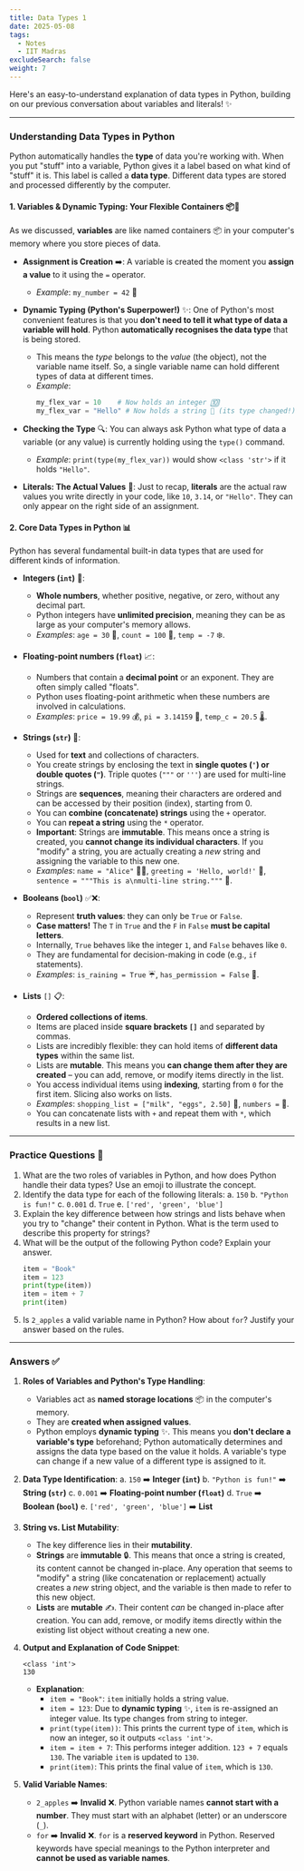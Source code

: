 ```yaml
---
title: Data Types 1
date: 2025-05-08
tags:
  - Notes 
  - IIT Madras
excludeSearch: false
weight: 7
---
```


Here's an easy-to-understand explanation of data types in Python, building on our previous conversation about variables and literals! ✨

---

### **Understanding Data Types in Python**

Python automatically handles the **type** of data you're working with. When you put "stuff" into a variable, Python gives it a label based on what kind of "stuff" it is. This label is called a **data type**. Different data types are stored and processed differently by the computer.

#### **1. Variables & Dynamic Typing: Your Flexible Containers** 📦🔄

As we discussed, **variables** are like named containers 📦 in your computer's memory where you store pieces of data.

*   **Assignment is Creation** ➡️: A variable is created the moment you **assign a value** to it using the `=` operator.
    *   *Example*: `my_number = 42` 🔢

*   **Dynamic Typing (Python's Superpower!)** ✨: One of Python's most convenient features is that you **don't need to tell it what type of data a variable will hold**. Python **automatically recognises the data type** that is being stored.
    *   This means the *type* belongs to the *value* (the object), not the variable name itself. So, a single variable name can hold different types of data at different times.
    *   *Example*:
        ```python
        my_flex_var = 10    # Now holds an integer 🔟
        my_flex_var = "Hello" # Now holds a string 👋 (its type changed!)
        ```

*   **Checking the Type** 🔍: You can always ask Python what type of data a variable (or any value) is currently holding using the `type()` command.
    *   *Example*: `print(type(my_flex_var))` would show `<class 'str'>` if it holds `"Hello"`.

*   **Literals: The Actual Values** 🧱: Just to recap, **literals** are the actual raw values you write directly in your code, like `10`, `3.14`, or `"Hello"`. They can only appear on the right side of an assignment.

#### **2. Core Data Types in Python** 📊

Python has several fundamental built-in data types that are used for different kinds of information.

*   **Integers (`int`)** 🔢:
    *   **Whole numbers**, whether positive, negative, or zero, without any decimal part.
    *   Python integers have **unlimited precision**, meaning they can be as large as your computer's memory allows.
    *   *Examples*: `age = 30` 👴, `count = 100` 💯, `temp = -7` ❄️.

*   **Floating-point numbers (`float`)** 📈:
    *   Numbers that contain a **decimal point** or an exponent. They are often simply called "floats".
    *   Python uses floating-point arithmetic when these numbers are involved in calculations.
    *   *Examples*: `price = 19.99` 💰, `pi = 3.14159` 🥧, `temp_c = 20.5` 🌡️.

*   **Strings (`str`)** 💬:
    *   Used for **text** and collections of characters.
    *   You create strings by enclosing the text in **single quotes (`'`) or double quotes (`"`)**. Triple quotes (`"""` or `'''`) are used for multi-line strings.
    *   Strings are **sequences**, meaning their characters are ordered and can be accessed by their position (index), starting from 0.
    *   You can **combine (concatenate) strings** using the `+` operator.
    *   You can **repeat a string** using the `*` operator.
    *   **Important**: Strings are **immutable**. This means once a string is created, you **cannot change its individual characters**. If you "modify" a string, you are actually creating a *new* string and assigning the variable to this new one.
    *   *Examples*: `name = "Alice"` 👩‍🦰, `greeting = 'Hello, world!'` 👋, `sentence = """This is a\nmulti-line string."""` 📝.

*   **Booleans (`bool`)** ✅❌:
    *   Represent **truth values**: they can only be `True` or `False`.
    *   **Case matters!** The `T` in `True` and the `F` in `False` **must be capital letters**.
    *   Internally, `True` behaves like the integer `1`, and `False` behaves like `0`.
    *   They are fundamental for decision-making in code (e.g., `if` statements).
    *   *Examples*: `is_raining = True` ☔, `has_permission = False` 🚫.

*   **Lists** `[]` 📋:
    *   **Ordered collections of items**.
    *   Items are placed inside **square brackets `[]`** and separated by commas.
    *   Lists are incredibly flexible: they can hold items of **different data types** within the same list.
    *   Lists are **mutable**. This means you **can change them after they are created** – you can add, remove, or modify items directly in the list.
    *   You access individual items using **indexing**, starting from `0` for the first item. Slicing also works on lists.
    *   *Examples*: `shopping_list = ["milk", "eggs", 2.50]` 🛒, `numbers =` 🔢.
    *   You can concatenate lists with `+` and repeat them with `*`, which results in a new list.

---

### **Practice Questions** 🧠

1.  What are the two roles of variables in Python, and how does Python handle their data types? Use an emoji to illustrate the concept.
2.  Identify the data type for each of the following literals:
    a. `150`
    b. `"Python is fun!"`
    c. `0.001`
    d. `True`
    e. `['red', 'green', 'blue']`
3.  Explain the key difference between how strings and lists behave when you try to "change" their content in Python. What is the term used to describe this property for strings?
4.  What will be the output of the following Python code? Explain your answer.
    ```python
    item = "Book"
    item = 123
    print(type(item))
    item = item + 7
    print(item)
    ```
5.  Is `2_apples` a valid variable name in Python? How about `for`? Justify your answer based on the rules.

---

### **Answers** ✅

1.  **Roles of Variables and Python's Type Handling**:
    *   Variables act as **named storage locations** 📦 in the computer's memory.
    *   They are **created when assigned values**.
    *   Python employs **dynamic typing** ✨. This means you **don't declare a variable's type** beforehand; Python automatically determines and assigns the data type based on the value it holds. A variable's type can change if a new value of a different type is assigned to it.

2.  **Data Type Identification**:
    a. `150` ➡️ **Integer (`int`)**
    b. `"Python is fun!"` ➡️ **String (`str`)**
    c. `0.001` ➡️ **Floating-point number (`float`)**
    d. `True` ➡️ **Boolean (`bool`)**
    e. `['red', 'green', 'blue']` ➡️ **List**

3.  **String vs. List Mutability**:
    *   The key difference lies in their **mutability**.
    *   **Strings** are **immutable** 🔒. This means that once a string is created, its content cannot be changed in-place. Any operation that seems to "modify" a string (like concatenation or replacement) actually creates a *new* string object, and the variable is then made to refer to this new object.
    *   **Lists** are **mutable** ✍️. Their content *can* be changed in-place after creation. You can add, remove, or modify items directly within the existing list object without creating a new one.

4.  **Output and Explanation of Code Snippet**:
    ```
    <class 'int'>
    130
    ```
    *   **Explanation**:
        *   `item = "Book"`: `item` initially holds a string value.
        *   `item = 123`: Due to **dynamic typing** ✨, `item` is re-assigned an integer value. Its type changes from string to integer.
        *   `print(type(item))`: This prints the current type of `item`, which is now an integer, so it outputs `<class 'int'>`.
        *   `item = item + 7`: This performs integer addition. `123 + 7` equals `130`. The variable `item` is updated to `130`.
        *   `print(item)`: This prints the final value of `item`, which is `130`.

5.  **Valid Variable Names**:
    *   `2_apples` ➡️ **Invalid** ❌. Python variable names **cannot start with a number**. They must start with an alphabet (letter) or an underscore (`_`).
    *   `for` ➡️ **Invalid** ❌. `for` is a **reserved keyword** in Python. Reserved keywords have special meanings to the Python interpreter and **cannot be used as variable names**.